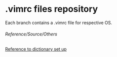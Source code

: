 # .vimrc files repository    

Each branch contains a .vimrc file for respective OS.

###### Reference/Source/Others
[Reference to dictionary set up](https://www.vivaolinux.com.br/artigo/Corretor-Ortografico-no-Vim-Guia-definitivo)
